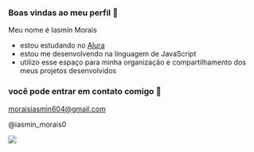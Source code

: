 ### Boas vindas ao meu perfil 🖤

Meu nome é Iasmin Morais

- estou estudando no [Alura](https://www.alura.com.br)
- estou me desenvolvendo na linguagem de JavaScript
- utilizo esse espaço para minha organização e compartilhamento dos meus projetos desenvolvidos

### você pode entrar em contato comigo 📧

moraisiasmin604@gmail.com

@iasmin_morais0

![](https://media1.tenor.com/m/CNPMmpqdkD4AAAAC/gretchen-brazil.gif)
